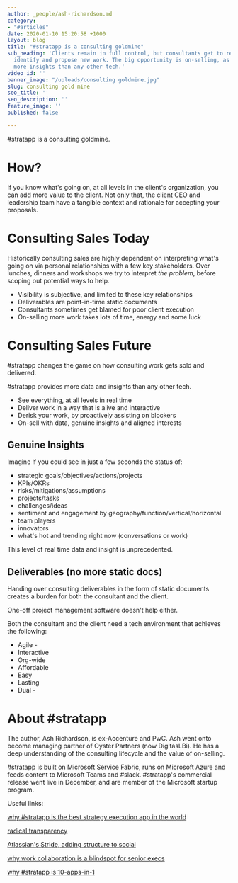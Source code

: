 ```yaml
---
author: _people/ash-richardson.md
category:
- "#articles"
date: 2020-01-10 15:20:58 +1000
layout: blog
title: "#stratapp is a consulting goldmine"
sub_heading: 'Clients remain in full control, but consultants get to rethink how they
  identify and propose new work. The big opportunity is on-selling, as #stratapp provides
  more insights than any other tech.'
video_id: ''
banner_image: "/uploads/consulting goldmine.jpg"
slug: consulting gold mine
seo_title: ''
seo_description: ''
feature_image: ''
published: false

---
```

\#stratapp is a consulting goldmine.

# How?

If you know what's going on, at all levels in the client's organization, you can add more value to the client.  Not only that, the client CEO and leadership team have a tangible context and rationale for accepting your proposals.

# Consulting Sales Today

Historically consulting sales are highly dependent on interpreting what's going on via personal relationships with a few key stakeholders.  Over lunches, dinners and workshops we try to interpret _the problem_, before scoping out potential ways to help.

* Visibility is subjective, and limited to these key relationships
* Deliverables are point-in-time static documents
* Consultants sometimes get blamed for poor client execution
* On-selling more work takes lots of time, energy and some luck

# Consulting Sales Future

\#stratapp changes the game on how consulting work gets sold and delivered.

\#stratapp provides more data and insights than any other tech.

* See everything, at all levels in real time
* Deliver work in a way that is alive and interactive
* Derisk your work, by proactively assisting on blockers
* On-sell with data, genuine insights and aligned interests

## Genuine Insights

Imagine if you could see in just a few seconds the status of:

* strategic goals/objectives/actions/projects
* KPIs/OKRs
* risks/mitigations/assumptions
* projects/tasks
* challenges/ideas
* sentiment and engagement by geography/function/vertical/horizontal
* team players
* innovators
* what's hot and trending right now (conversations or work)

This level of real time data and insight is unprecedented.

## Deliverables (no more static docs)

Handing over consulting deliverables in the form of static documents creates a burden for both the consultant and the client.

One-off project management software doesn't help either.

Both the consultant and the client need a tech environment that achieves the following:

* Agile -
* Interactive
* Org-wide
* Affordable
* Easy
* Lasting
* Dual - 

# About #stratapp

The author, Ash Richardson, is ex-Accenture and PwC.  Ash went onto become managing partner of Oyster Partners (now DigitasLBi).  He has a deep understanding of the consulting lifecycle and the value of on-selling.

\#stratapp is built on Microsoft Service Fabric, runs on Microsoft Azure and feeds content to Microsoft Teams and #slack.  #stratapp's commercial release went live in December, and are member of the Microsoft startup program.  

Useful links:

[why #stratapp is the best strategy execution app in the world](https://stratapp.ai/blog/best-strategy-execution-software-app/ "best strategy execution app")

[radical transparency](https://stratapp.ai/blog/radical-transparency/ "radical transparency | Ray Dalio")

[Atlassian's Stride, adding structure to social](https://stratapp.ai/blog/atlassian-stride-social-with-structure/ "structure to social")

[why work collaboration is a blindspot for senior execs](https://stratapp.ai/blog/work-collaboration-is-still-a-blindspot-for-senior-execs/ "senior execs blindspot")

[why #stratapp is 10-apps-in-1](https://stratapp.ai/blog/why-stratapp-is-10-apps-in-1/ "10-apps-in-1")
